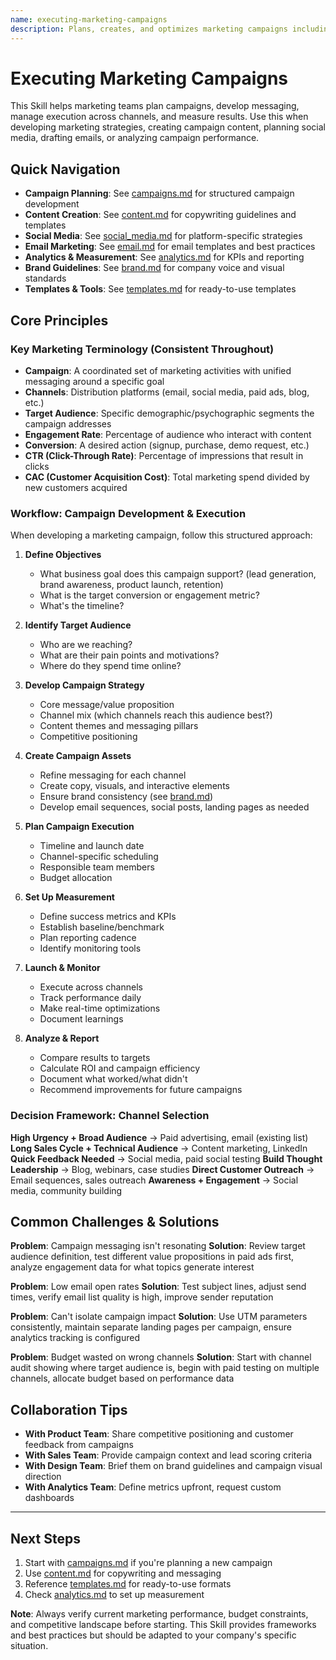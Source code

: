 ```yaml
---
name: executing-marketing-campaigns
description: Plans, creates, and optimizes marketing campaigns including content strategy, social media, email, and analytics. Helps develop go-to-market strategies, campaign messaging, and performance measurement.
---
```


# Executing Marketing Campaigns

This Skill helps marketing teams plan campaigns, develop messaging, manage execution across channels, and measure results. Use this when developing marketing strategies, creating campaign content, planning social media, drafting emails, or analyzing campaign performance.

## Quick Navigation

- **Campaign Planning**: See [campaigns.md](reference/campaigns.md) for structured campaign development
- **Content Creation**: See [content.md](reference/content.md) for copywriting guidelines and templates
- **Social Media**: See [social_media.md](reference/social_media.md) for platform-specific strategies
- **Email Marketing**: See [email.md](reference/email.md) for email templates and best practices
- **Analytics & Measurement**: See [analytics.md](reference/analytics.md) for KPIs and reporting
- **Brand Guidelines**: See [brand.md](reference/brand.md) for company voice and visual standards
- **Templates & Tools**: See [templates.md](reference/templates.md) for ready-to-use templates

## Core Principles

### Key Marketing Terminology (Consistent Throughout)
- **Campaign**: A coordinated set of marketing activities with unified messaging around a specific goal
- **Channels**: Distribution platforms (email, social media, paid ads, blog, etc.)
- **Target Audience**: Specific demographic/psychographic segments the campaign addresses
- **Engagement Rate**: Percentage of audience who interact with content
- **Conversion**: A desired action (signup, purchase, demo request, etc.)
- **CTR (Click-Through Rate)**: Percentage of impressions that result in clicks
- **CAC (Customer Acquisition Cost)**: Total marketing spend divided by new customers acquired

### Workflow: Campaign Development & Execution

When developing a marketing campaign, follow this structured approach:

1. **Define Objectives**
   - What business goal does this campaign support? (lead generation, brand awareness, product launch, retention)
   - What is the target conversion or engagement metric?
   - What's the timeline?

2. **Identify Target Audience**
   - Who are we reaching?
   - What are their pain points and motivations?
   - Where do they spend time online?

3. **Develop Campaign Strategy**
   - Core message/value proposition
   - Channel mix (which channels reach this audience best?)
   - Content themes and messaging pillars
   - Competitive positioning

4. **Create Campaign Assets**
   - Refine messaging for each channel
   - Create copy, visuals, and interactive elements
   - Ensure brand consistency (see [brand.md](reference/brand.md))
   - Develop email sequences, social posts, landing pages as needed

5. **Plan Campaign Execution**
   - Timeline and launch date
   - Channel-specific scheduling
   - Responsible team members
   - Budget allocation

6. **Set Up Measurement**
   - Define success metrics and KPIs
   - Establish baseline/benchmark
   - Plan reporting cadence
   - Identify monitoring tools

7. **Launch & Monitor**
   - Execute across channels
   - Track performance daily
   - Make real-time optimizations
   - Document learnings

8. **Analyze & Report**
   - Compare results to targets
   - Calculate ROI and campaign efficiency
   - Document what worked/what didn't
   - Recommend improvements for future campaigns

### Decision Framework: Channel Selection

**High Urgency + Broad Audience** → Paid advertising, email (existing list)
**Long Sales Cycle + Technical Audience** → Content marketing, LinkedIn
**Quick Feedback Needed** → Social media, paid social testing
**Build Thought Leadership** → Blog, webinars, case studies
**Direct Customer Outreach** → Email sequences, sales outreach
**Awareness + Engagement** → Social media, community building

## Common Challenges & Solutions

**Problem**: Campaign messaging isn't resonating
**Solution**: Review target audience definition, test different value propositions in paid ads first, analyze engagement data for what topics generate interest

**Problem**: Low email open rates
**Solution**: Test subject lines, adjust send times, verify email list quality is high, improve sender reputation

**Problem**: Can't isolate campaign impact
**Solution**: Use UTM parameters consistently, maintain separate landing pages per campaign, ensure analytics tracking is configured

**Problem**: Budget wasted on wrong channels
**Solution**: Start with channel audit showing where target audience is, begin with paid testing on multiple channels, allocate budget based on performance data

## Collaboration Tips

- **With Product Team**: Share competitive positioning and customer feedback from campaigns
- **With Sales Team**: Provide campaign context and lead scoring criteria
- **With Design Team**: Brief them on brand guidelines and campaign visual direction
- **With Analytics Team**: Define metrics upfront, request custom dashboards

---

## Next Steps

1. Start with [campaigns.md](reference/campaigns.md) if you're planning a new campaign
2. Use [content.md](reference/content.md) for copywriting and messaging
3. Reference [templates.md](reference/templates.md) for ready-to-use formats
4. Check [analytics.md](reference/analytics.md) to set up measurement

**Note**: Always verify current marketing performance, budget constraints, and competitive landscape before starting. This Skill provides frameworks and best practices but should be adapted to your company's specific situation.
